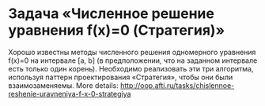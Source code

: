 # Задача «Численное решение уравнения f(x)=0 (Стратегия)»
Хорошо известны методы численного решения одномерного уравнения f(x)=0 на интервале [a, b] (в предположении, что на заданном интервале есть только один корень). 
Необходимо реализовать эти три алгоритма, используя паттерн проектирования «Стратегия», чтобы они были взаимозаменяемы. More details: http://oop.afti.ru/tasks/chislennoe-reshenie-uravneniya-f-x-0-strategiya
